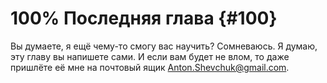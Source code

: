 # 100% Последняя глава {#100}

Вы думаете, я ещё чему-то смогу вас научить? Сомневаюсь. Я думаю, эту главу вы напишете сами. И если вам будет не влом, то даже пришлёте её мне на почтовый ящик Anton.Shevchuk@gmail.com.
